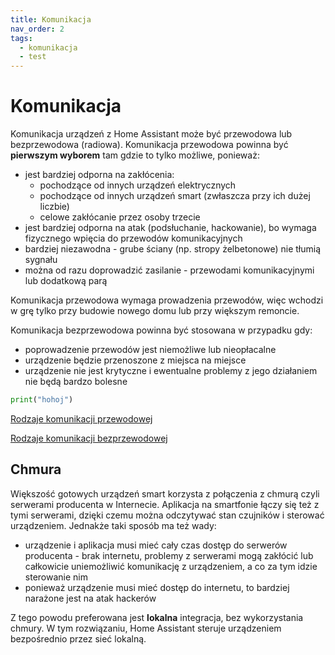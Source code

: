 ```yaml
---
title: Komunikacja
nav_order: 2
tags:
  - komunikacja
  - test
---
```


# Komunikacja

Komunikacja urządzeń z Home Assistant może być przewodowa lub bezprzewodowa (radiowa).
Komunikacja przewodowa powinna być **pierwszym wyborem** tam gdzie to tylko możliwe, ponieważ:

- jest bardziej odporna na zakłócenia:
  - pochodzące od innych urządzeń elektrycznych
  - pochodzące od innych urządzeń smart (zwłaszcza przy ich dużej liczbie)
  - celowe zakłócanie przez osoby trzecie
- jest bardziej odporna na atak (podsłuchanie, hackowanie), bo wymaga fizycznego wpięcia do przewodów komunikacyjnych
- bardziej niezawodna - grube ściany (np. stropy żelbetonowe) nie tłumią sygnału
- można od razu doprowadzić zasilanie - przewodami komunikacyjnymi lub dodatkową parą

Komunikacja przewodowa wymaga prowadzenia przewodów, więc wchodzi w grę tylko przy budowie nowego domu lub przy większym remoncie.

Komunikacja bezprzewodowa powinna być stosowana w przypadku gdy:

- poprowadzenie przewodów jest niemożliwe lub nieopłacalne
- urządzenie będzie przenoszone z miejsca na miejsce
- urządzenie nie jest krytyczne i ewentualne problemy z jego działaniem nie będą bardzo bolesne

```python
print("hohoj")
```


[Rodzaje komunikacji przewodowej](../Rodzaje-komunikacji-przewodowej)

[Rodzaje komunikacji bezprzewodowej](../Rodzaje-komunikacji-bezprzewodowej)

## Chmura

Większość gotowych urządzeń smart korzysta z połączenia z chmurą czyli serwerami producenta w Internecie. Aplikacja na smartfonie łączy się też z tymi serwerami, dzięki czemu można odczytywać stan czujników i sterować urządzeniem.
Jednakże taki sposób ma też wady:

- urządzenie i aplikacja musi mieć cały czas dostęp do serwerów producenta - brak internetu, problemy z serwerami mogą zakłócić lub całkowicie uniemożliwić komunikację z urządzeniem, a co za tym idzie sterowanie nim
- ponieważ urządzenie musi mieć dostęp do internetu, to bardziej narażone jest na atak hackerów

Z tego powodu preferowana jest **lokalna** integracja, bez wykorzystania chmury. W tym rozwiązaniu, Home Assistant steruje urządzeniem bezpośrednio przez sieć lokalną.
